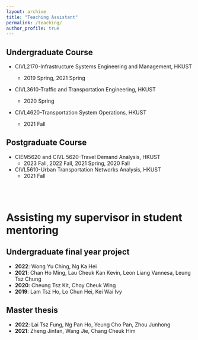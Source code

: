 ```yaml
---
layout: archive
title: "Teaching Assistant"
permalink: /teaching/
author_profile: true
---
```


## Undergraduate Course
- CIVL2170-Infrastructure Systems Engineering and Management, HKUST
  + 2019 Spring, 2021 Spring
  
- CIVL3610-Traffic and Transportation Engineering, HKUST
  + 2020 Spring

- CIVL4620-Transportation System Operations, HKUST
  + 2021 Fall
  
## Postgraduate Course
- CIEM5620 and CIVL 5620-Travel Demand Analysis, HKUST
  + 2023 Fall, 2022 Fall, 2021 Spring, 2020 Fall
- CIVL5610-Urban Transportation Networks Analysis, HKUST
  + 2021 Fall

<br>
<br>

# Assisting my supervisor in student mentoring
## Undergraduate final year project
- **2022**: Wong Yu Ching, Ng Ka Hei
- **2021**: Chan Ho Ming, Lau Cheuk Kan Kevin, Leon Liang Vannesa, Leung Tsz Chung
- **2020**: Cheung Tsz Kit, Choy Cheuk Wing
- **2019**: Lam Tsz Ho, Lo Chun Hei, Kei Wai Ivy


## Master thesis
- **2022**: Lai Tsz Fung, Ng Pan Ho, Yeung Cho Pan, Zhou Junhong
- **2021**: Zheng Jinfan, Wang Jie, Chang Cheuk Him
